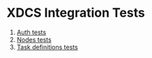 # XDCS Integration Tests

1. [Auth tests](auth/Auth.md "c:run")
1. [Nodes tests](nodes/Nodes.md "c:run")
1. [Task definitions tests](taskdefinitions/TaskDefinitions.md "c:run")

